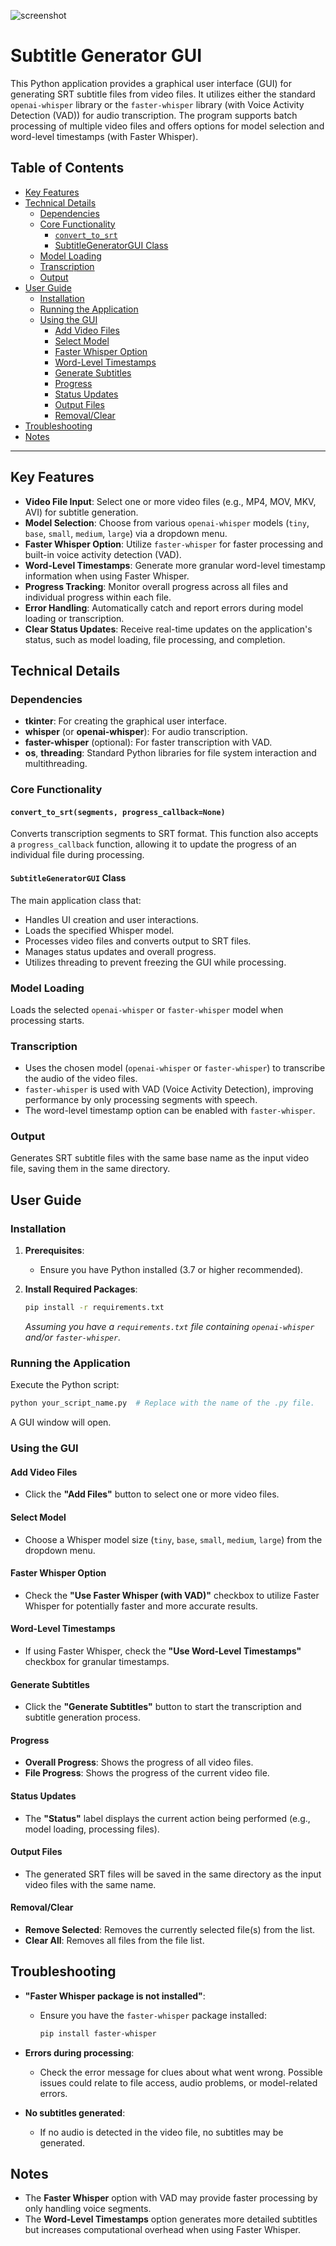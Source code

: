 
![screenshot](https://github.com/user-attachments/assets/4e21e892-9380-4718-a704-900e51d31a26)

# Subtitle Generator GUI

This Python application provides a graphical user interface (GUI) for generating SRT subtitle files from video files. It utilizes either the standard `openai-whisper` library or the `faster-whisper` library (with Voice Activity Detection (VAD)) for audio transcription. The program supports batch processing of multiple video files and offers options for model selection and word-level timestamps (with Faster Whisper).

## Table of Contents

- [Key Features](#key-features)
- [Technical Details](#technical-details)
  - [Dependencies](#dependencies)
  - [Core Functionality](#core-functionality)
    - [`convert_to_srt`](#convert_to_srtsegments-progress_callbacknone)
    - [SubtitleGeneratorGUI Class](#subtitlegeneratorgui-class)
  - [Model Loading](#model-loading)
  - [Transcription](#transcription)
  - [Output](#output)
- [User Guide](#user-guide)
  - [Installation](#installation)
  - [Running the Application](#running-the-application)
  - [Using the GUI](#using-the-gui)
    - [Add Video Files](#add-video-files)
    - [Select Model](#select-model)
    - [Faster Whisper Option](#faster-whisper-option)
    - [Word-Level Timestamps](#word-level-timestamps)
    - [Generate Subtitles](#generate-subtitles)
    - [Progress](#progress)
    - [Status Updates](#status-updates)
    - [Output Files](#output-files)
    - [Removal/Clear](#removalclear)
- [Troubleshooting](#troubleshooting)
- [Notes](#notes)

---

## Key Features

- **Video File Input**: Select one or more video files (e.g., MP4, MOV, MKV, AVI) for subtitle generation.
- **Model Selection**: Choose from various `openai-whisper` models (`tiny`, `base`, `small`, `medium`, `large`) via a dropdown menu.
- **Faster Whisper Option**: Utilize `faster-whisper` for faster processing and built-in voice activity detection (VAD).
- **Word-Level Timestamps**: Generate more granular word-level timestamp information when using Faster Whisper.
- **Progress Tracking**: Monitor overall progress across all files and individual progress within each file.
- **Error Handling**: Automatically catch and report errors during model loading or transcription.
- **Clear Status Updates**: Receive real-time updates on the application's status, such as model loading, file processing, and completion.

## Technical Details

### Dependencies

- **tkinter**: For creating the graphical user interface.
- **whisper** (or **openai-whisper**): For audio transcription.
- **faster-whisper** (optional): For faster transcription with VAD.
- **os**, **threading**: Standard Python libraries for file system interaction and multithreading.

### Core Functionality

#### `convert_to_srt(segments, progress_callback=None)`

Converts transcription segments to SRT format. This function also accepts a `progress_callback` function, allowing it to update the progress of an individual file during processing.

#### `SubtitleGeneratorGUI` Class

The main application class that:

- Handles UI creation and user interactions.
- Loads the specified Whisper model.
- Processes video files and converts output to SRT files.
- Manages status updates and overall progress.
- Utilizes threading to prevent freezing the GUI while processing.

### Model Loading

Loads the selected `openai-whisper` or `faster-whisper` model when processing starts.

### Transcription

- Uses the chosen model (`openai-whisper` or `faster-whisper`) to transcribe the audio of the video files.
- `faster-whisper` is used with VAD (Voice Activity Detection), improving performance by only processing segments with speech.
- The word-level timestamp option can be enabled with `faster-whisper`.

### Output

Generates SRT subtitle files with the same base name as the input video file, saving them in the same directory.

## User Guide

### Installation

1. **Prerequisites**:
   - Ensure you have Python installed (3.7 or higher recommended).

2. **Install Required Packages**:
   ```bash
   pip install -r requirements.txt
   ```
   *Assuming you have a `requirements.txt` file containing `openai-whisper` and/or `faster-whisper`.*

### Running the Application

Execute the Python script:

```bash
python your_script_name.py  # Replace with the name of the .py file.
```

A GUI window will open.

### Using the GUI

#### Add Video Files

- Click the **"Add Files"** button to select one or more video files.

#### Select Model

- Choose a Whisper model size (`tiny`, `base`, `small`, `medium`, `large`) from the dropdown menu.

#### Faster Whisper Option

- Check the **"Use Faster Whisper (with VAD)"** checkbox to utilize Faster Whisper for potentially faster and more accurate results.

#### Word-Level Timestamps

- If using Faster Whisper, check the **"Use Word-Level Timestamps"** checkbox for granular timestamps.

#### Generate Subtitles

- Click the **"Generate Subtitles"** button to start the transcription and subtitle generation process.

#### Progress

- **Overall Progress**: Shows the progress of all video files.
- **File Progress**: Shows the progress of the current video file.

#### Status Updates

- The **"Status"** label displays the current action being performed (e.g., model loading, processing files).

#### Output Files

- The generated SRT files will be saved in the same directory as the input video files with the same name.

#### Removal/Clear

- **Remove Selected**: Removes the currently selected file(s) from the list.
- **Clear All**: Removes all files from the file list.

## Troubleshooting

- **"Faster Whisper package is not installed"**:
  - Ensure you have the `faster-whisper` package installed:
    ```bash
    pip install faster-whisper
    ```

- **Errors during processing**:
  - Check the error message for clues about what went wrong. Possible issues could relate to file access, audio problems, or model-related errors.

- **No subtitles generated**:
  - If no audio is detected in the video file, no subtitles may be generated.

## Notes

- The **Faster Whisper** option with VAD may provide faster processing by only handling voice segments.
- The **Word-Level Timestamps** option generates more detailed subtitles but increases computational overhead when using Faster Whisper.
